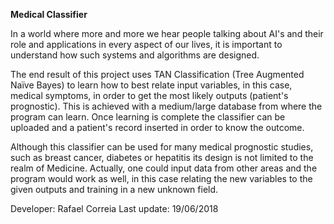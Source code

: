 <html>

<b>Medical Classifier</b>

In a world where more and more we hear people talking about AI's and their role and applications in every aspect of our lives, it is important to understand how such systems and algorithms are designed.

The end result of this project uses TAN Classification (Tree Augmented Naïve Bayes) to learn how to best relate input variables, in this case, medical symptoms, in order to get the most likely outputs (patient's prognostic). This is achieved with a medium/large database from where the program can learn.
Once learning is complete the classifier can be uploaded and a patient's record inserted in order to know the outcome.

Although this classifier can be used for many medical prognostic studies, such as breast cancer, diabetes or hepatitis its design is not limited to the realm of Medicine. Actually, one could input data from other areas and the program would work as well, in this case relating the new variables to the given outputs and training in a new unknown field.

Developer: Rafael Correia
Last update: 19/06/2018

</html>
